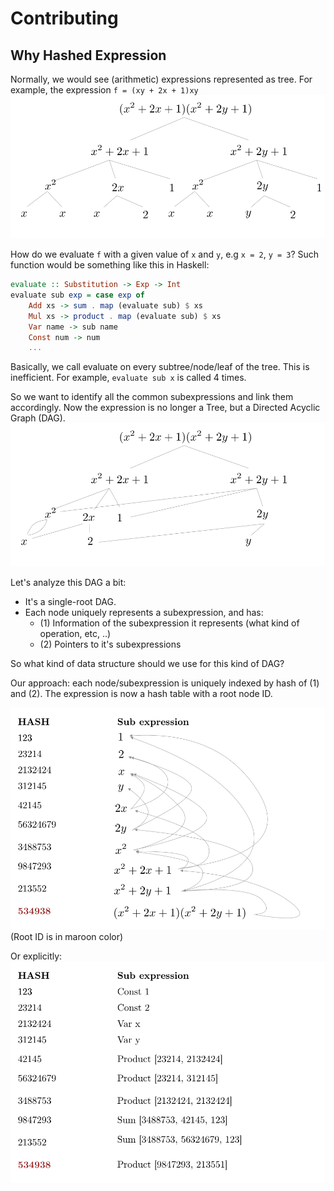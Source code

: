 # Contributing
## Why Hashed Expression
Normally, we would see (arithmetic) expressions represented as tree.
For example, the expression `f = (xy + 2x + 1)xy`
![tree](examples/tree.png)

How do we evaluate `f` with a given value of `x` and `y`, e.g `x = 2`, `y = 3`?
Such function would be something like this in Haskell:
```haskell
evaluate :: Substitution -> Exp -> Int
evaluate sub exp = case exp of 
    Add xs -> sum . map (evaluate sub) $ xs
    Mul xs -> product . map (evaluate sub) $ xs
    Var name -> sub name
    Const num -> num
    ...
```

Basically, we call evaluate on every subtree/node/leaf of the tree. This is inefficient. 
For example, `evaluate sub x` is called 4 times.

So we want to identify all the common subexpressions and link them accordingly.
Now the expression is no longer a Tree, but a Directed Acyclic Graph (DAG). 
![dag](examples/dag.png)

Let's analyze this DAG a bit:
- It's a single-root DAG.
- Each node uniquely represents a subexpression, and has:
    - (1) Information of the subexpression it represents (what kind of operation, etc, ..)
    - (2) Pointers to it's subexpressions

So what kind of data structure should we use for this kind of DAG?

Our approach: each node/subexpression is uniquely indexed by hash of (1) and (2). 
The expression is now a hash table with a root node ID.

![Hash](examples/Hash.png)
(Root ID is in maroon color)

Or explicitly:
![Hash explicit](examples/Hash_Explicit.png)

